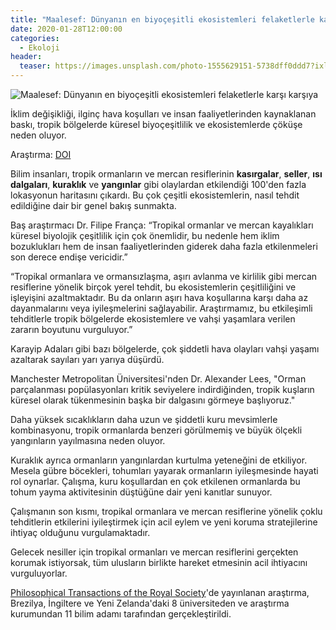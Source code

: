 ```yaml
---
title: "Maalesef: Dünyanın en biyoçeşitli ekosistemleri felaketlerle karşı karşıya"
date: 2020-01-28T12:00:00
categories:
  - Ekoloji
header:
  teaser: https://images.unsplash.com/photo-1555629151-5738dff0ddd7?ixlib=rb-1.2.1&ixid=eyJhcHBfaWQiOjEyMDd9&auto=format&fit=crop&w=750&q=80
---
```

![Maalesef: Dünyanın en biyoçeşitli ekosistemleri felaketlerle karşı karşıya](https://images.unsplash.com/photo-1555629151-5738dff0ddd7?ixlib=rb-1.2.1&ixid=eyJhcHBfaWQiOjEyMDd9&auto=format&fit=crop&w=750&q=80)

İklim değişikliği, ilginç hava koşulları ve insan faaliyetlerinden kaynaklanan baskı, tropik bölgelerde küresel biyoçeşitlilik ve ekosistemlerde çöküşe neden oluyor.

Araştırma: [DOI](http://dx.doi.org/10.1098/rstb.2019.0116)

Bilim insanları, tropik ormanların ve mercan resiflerinin **kasırgalar**, **seller**, **ısı dalgaları**, **kuraklık** ve **yangınlar** gibi olaylardan etkilendiği 100'den fazla lokasyonun haritasını çıkardı. Bu çok çeşitli ekosistemlerin, nasıl tehdit edildiğine dair bir genel bakış sunmakta.

Baş araştırmacı Dr. Filipe França: “Tropikal ormanlar ve mercan kayalıkları küresel biyolojik çeşitlilik için çok önemlidir, bu nedenle hem iklim bozuklukları hem de insan faaliyetlerinden giderek daha fazla etkilenmeleri son derece endişe vericidir.”

“Tropikal ormanlara ve ormansızlaşma, aşırı avlanma ve kirlilik gibi mercan resiflerine yönelik birçok yerel tehdit, bu ekosistemlerin çeşitliliğini ve işleyişini azaltmaktadır. Bu da onların aşırı hava koşullarına karşı daha az dayanmalarını veya iyileşmelerini sağlayabilir. Araştırmamız, bu etkileşimli tehditlerle tropik bölgelerde ekosistemlere ve vahşi yaşamlara verilen zararın boyutunu vurguluyor.”

Karayip Adaları gibi bazı bölgelerde, çok şiddetli hava olayları vahşi yaşamı azaltarak sayıları yarı yarıya düşürdü.

Manchester Metropolitan Üniversitesi'nden Dr. Alexander Lees, "Orman parçalanması popülasyonları kritik seviyelere indirdiğinden, tropik kuşların küresel olarak tükenmesinin başka bir dalgasını görmeye başlıyoruz."

Daha yüksek sıcaklıkların daha uzun ve şiddetli kuru mevsimlerle kombinasyonu, tropik ormanlarda benzeri görülmemiş ve büyük ölçekli yangınların yayılmasına neden oluyor.

Kuraklık ayrıca ormanların yangınlardan kurtulma yeteneğini de etkiliyor. Mesela gübre böcekleri, tohumları yayarak ormanların iyileşmesinde hayati rol oynarlar. Çalışma, kuru koşullardan en çok etkilenen ormanlarda bu tohum yayma aktivitesinin düştüğüne dair yeni kanıtlar sunuyor.

Çalışmanın son kısmı, tropikal ormanlara ve mercan resiflerine yönelik çoklu tehditlerin etkilerini iyileştirmek için acil eylem ve yeni koruma stratejilerine ihtiyaç olduğunu vurgulamaktadır.

Gelecek nesiller için tropikal ormanları ve mercan resiflerini gerçekten korumak istiyorsak, tüm ulusların birlikte hareket etmesinin acil ihtiyacını vurguluyorlar.

[Philosophical Transactions of the Royal Society](https://royalsocietypublishing.org/toc/rstb/375/1794)'de yayınlanan araştırma, Brezilya, İngiltere ve Yeni Zelanda'daki 8 üniversiteden ve araştırma kurumundan 11 bilim adamı tarafından gerçekleştirildi.
